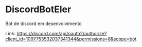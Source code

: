# DiscordBotEler

Bot de discord em desenvolvimento

Link: https://discord.com/api/oauth2/authorize?client_id=1097753532037341344&permissions=8&scope=bot
